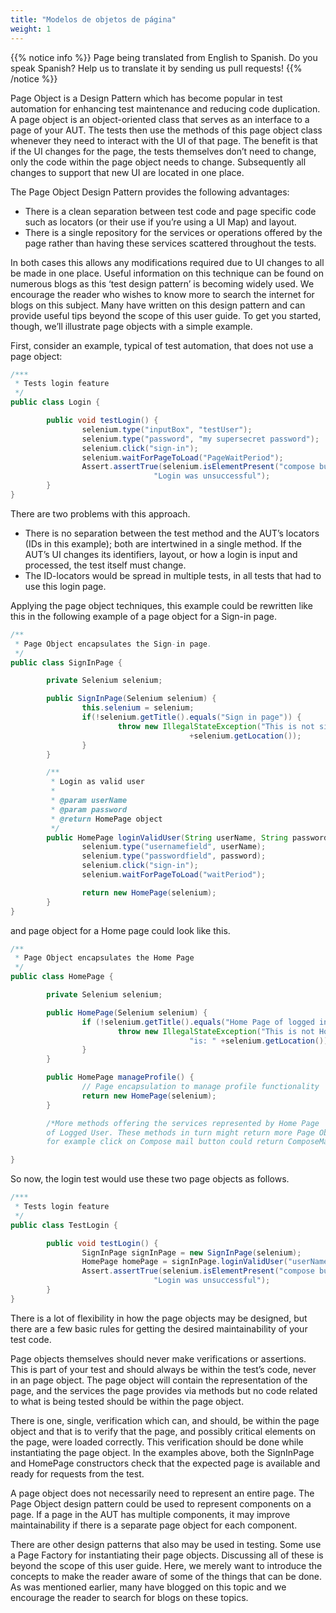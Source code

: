 ```yaml
---
title: "Modelos de objetos de página"
weight: 1
---
```


{{% notice info %}}
<i class="fas fa-language"></i> Page being translated from 
English to Spanish. Do you speak Spanish? Help us to translate
it by sending us pull requests!
{{% /notice %}}

Page Object is a Design Pattern which has become popular in test automation for
enhancing test maintenance and reducing code duplication. A page object is an
object-oriented class that serves as an interface to a page of your AUT. The
tests then use the methods of this page object class whenever they need to
interact with the UI of that page. The benefit is that if the UI changes for
the page, the tests themselves don’t need to change, only the code within the
page object needs to change. Subsequently all changes to support that new UI
are located in one place.

The Page Object Design Pattern provides the following advantages:

* There is a clean separation between test code and page specific code such as
  locators (or their use if you’re using a UI Map) and layout.
* There is a single repository for the services or operations offered by the page
  rather than having these services scattered throughout the tests.

In both cases this allows any modifications required due to UI changes to all
be made in one place. Useful information on this technique can be found on
numerous blogs as this ‘test design pattern’ is becoming widely used. We
encourage the reader who wishes to know more to search the internet for blogs
on this subject. Many have written on this design pattern and can provide
useful tips beyond the scope of this user guide. To get you started, though,
we’ll illustrate page objects with a simple example.

First, consider an example, typical of test automation, that does not use a
page object:

```java
/***
 * Tests login feature
 */
public class Login {

        public void testLogin() {
                selenium.type("inputBox", "testUser");
                selenium.type("password", "my supersecret password");
                selenium.click("sign-in");
                selenium.waitForPageToLoad("PageWaitPeriod");
                Assert.assertTrue(selenium.isElementPresent("compose button"),
                                "Login was unsuccessful");
        }
}
```

There are two problems with this approach.

* There is no separation between the test method and the AUT’s locators (IDs in 
this example); both are intertwined in a single method. If the AUT’s UI changes 
its identifiers, layout, or how a login is input and processed, the test itself 
must change.
* The ID-locators would be spread in multiple tests, in all tests that had to 
use this login page.

Applying the page object techniques, this example could be rewritten like this
in the following example of a page object for a Sign-in page.

```java
/**
 * Page Object encapsulates the Sign-in page.
 */
public class SignInPage {

        private Selenium selenium;

        public SignInPage(Selenium selenium) {
                this.selenium = selenium;
                if(!selenium.getTitle().equals("Sign in page")) {
                        throw new IllegalStateException("This is not sign in page, current page is: "
                                        +selenium.getLocation());
                }
        }

        /**
         * Login as valid user
         *
         * @param userName
         * @param password
         * @return HomePage object
         */
        public HomePage loginValidUser(String userName, String password) {
                selenium.type("usernamefield", userName);
                selenium.type("passwordfield", password);
                selenium.click("sign-in");
                selenium.waitForPageToLoad("waitPeriod");

                return new HomePage(selenium);
        }
}
```

and page object for a Home page could look like this.

```java
/**
 * Page Object encapsulates the Home Page
 */
public class HomePage {

        private Selenium selenium;

        public HomePage(Selenium selenium) {
                if (!selenium.getTitle().equals("Home Page of logged in user")) {
                        throw new IllegalStateException("This is not Home Page of logged in user, current page" +
                                        "is: " +selenium.getLocation());
                }
        }

        public HomePage manageProfile() {
                // Page encapsulation to manage profile functionality
                return new HomePage(selenium);
        }

        /*More methods offering the services represented by Home Page
        of Logged User. These methods in turn might return more Page Objects
        for example click on Compose mail button could return ComposeMail class object*/

}
```

So now, the login test would use these two page objects as follows.

```java
/***
 * Tests login feature
 */
public class TestLogin {

        public void testLogin() {
                SignInPage signInPage = new SignInPage(selenium);
                HomePage homePage = signInPage.loginValidUser("userName", "password");
                Assert.assertTrue(selenium.isElementPresent("compose button"),
                                "Login was unsuccessful");
        }
}
```

There is a lot of flexibility in how the page objects may be designed, but
there are a few basic rules for getting the desired maintainability of your
test code.

Page objects themselves should never make verifications or assertions. This is
part of your test and should always be within the test’s code, never in an page
object. The page object will contain the representation of the page, and the
services the page provides via methods but no code related to what is being
tested should be within the page object.

There is one, single, verification which can, and should, be within the page
object and that is to verify that the page, and possibly critical elements on
the page, were loaded correctly. This verification should be done while
instantiating the page object. In the examples above, both the SignInPage and
HomePage constructors check that the expected page is available and ready for
requests from the test.

A page object does not necessarily need to represent an entire page. The Page
Object design pattern could be used to represent components on a page. If a
page in the AUT has multiple components, it may improve maintainability if
there is a separate page object for each component.

There are other design patterns that also may be used in testing. Some use a
Page Factory for instantiating their page objects. Discussing all of these is
beyond the scope of this user guide. Here, we merely want to introduce the
concepts to make the reader aware of some of the things that can be done. As
was mentioned earlier, many have blogged on this topic and we encourage the
reader to search for blogs on these topics.
